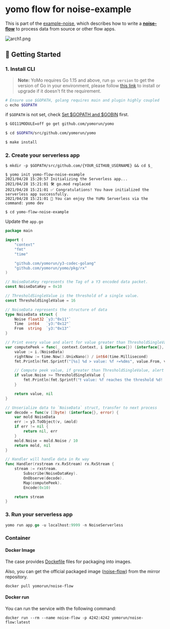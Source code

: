 # yomo flow for noise-example

This is part of the [example-noise](https://github.com/yomorun/example-noise), which describes how to write a [**noise-flow**](https://github.com/yomorun/yomo-flow-noise-example) to process data from source or other flow apps.

![arch1.png](https://github.com/yomorun/example-noise/raw/main/docs/arch1.png?raw=true)

## 🚀 Getting Started

### 1. Install CLI

> **Note:** YoMo requires Go 1.15 and above, run `go version` to get the version of Go in your environment, please follow [this link](https://golang.org/doc/install) to install or upgrade if it doesn't fit the requirement.

```bash
# Ensure use $GOPATH, golang requires main and plugin highly coupled
○ echo $GOPATH
```

if `$GOPATH` is not set, check [Set $GOPATH and $GOBIN](https://github.com/yomorun/yomo#optional-set-gopath-and-gobin) first.

```bash
$ GO111MODULE=off go get github.com/yomorun/yomo

$ cd $GOPATH/src/github.com/yomorun/yomo

$ make install
```

### 2. Create your serverless app

```
$ mkdir -p $GOPATH/src/github.com/{YOUR_GITHUB_USERNAME} && cd $_

$ yomo init yomo-flow-noise-example
2021/04/28 15:20:57 Initializing the Serverless app...
2021/04/28 15:21:01 🛠 go.mod replaced
2021/04/28 15:21:01 ✅ Congratulations! You have initialized the serverless app successfully.
2021/04/28 15:21:01 🎉 You can enjoy the YoMo Serverless via the command: yomo dev

$ cd yomo-flow-noise-example
```

Update the `app.go`

```go
package main

import (
	"context"
	"fmt"
	"time"

	"github.com/yomorun/y3-codec-golang"
	"github.com/yomorun/yomo/pkg/rx"
)

// NoiseDataKey represents the Tag of a Y3 encoded data packet.
const NoiseDataKey = 0x10

// ThresholdSingleValue is the threshold of a single value.
const ThresholdSingleValue = 16

// NoiseData represents the structure of data
type NoiseData struct {
	Noise float32 `y3:"0x11"`
	Time  int64   `y3:"0x12"`
	From  string  `y3:"0x13"`
}

// Print every value and alert for value greater than ThresholdSingleValue
var computePeek = func(_ context.Context, i interface{}) (interface{}, error) {
	value := i.(NoiseData)
	rightNow := time.Now().UnixNano() / int64(time.Millisecond)
	fmt.Println(fmt.Sprintf("[%s] %d > value: %f ⚡️=%dms", value.From, value.Time, value.Noise, rightNow-value.Time))

	// Compute peek value, if greater than ThresholdSingleValue, alert
	if value.Noise >= ThresholdSingleValue {
		fmt.Println(fmt.Sprintf("❗ value: %f reaches the threshold %d! 𝚫=%f", value.Noise, ThresholdSingleValue, value.Noise-ThresholdSingleValue))
	}

	return value, nil
}

// Unserialize data to `NoiseData` struct, transfer to next process
var decode = func(v []byte) (interface{}, error) {
	var mold NoiseData
	err := y3.ToObject(v, &mold)
	if err != nil {
		return nil, err
	}
	mold.Noise = mold.Noise / 10
	return mold, nil
}

// Handler will handle data in Rx way
func Handler(rxstream rx.RxStream) rx.RxStream {
	stream := rxstream.
		Subscribe(NoiseDataKey).
		OnObserve(decode).
		Map(computePeek).
		Encode(0x10)

	return stream
}
```

### 3. Run your serverless app

```go
yomo run app.go -u localhost:9999 -n NoiseServerless
```

### Container

#### Docker Image

The case provides [Dockefile](https://github.com/yomorun/yomo-flow-noise-example/blob/main/Dockerfile) files for packaging into images.

Also, you can get the official packaged image ([noise-flow](https://github.com/yomorun/yomo-flow-noise-example)) from the mirror repository.

```
docker pull yomorun/noise-flow
```

#### Docker run

You can run the service with the following command:

```
docker run --rm --name noise-flow -p 4242:4242 yomorun/noise-flow:latest
```

